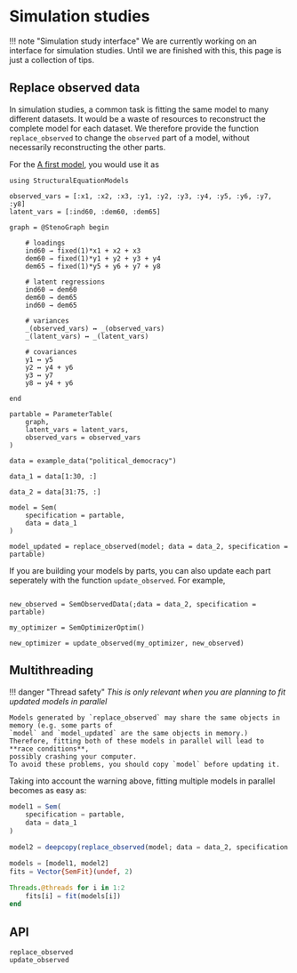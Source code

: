 # Simulation studies

!!! note "Simulation study interface"
    We are currently working on an interface for simulation studies.
    Until we are finished with this, this page is just a collection of tips.

## Replace observed data
In simulation studies, a common task is fitting the same model to many different datasets.
It would be a waste of resources to reconstruct the complete model for each dataset.
We therefore provide the function `replace_observed` to change the `observed` part of a model,
without necessarily reconstructing the other parts.

For the [A first model](@ref), you would use it as

```@setup replace_observed
using StructuralEquationModels

observed_vars = [:x1, :x2, :x3, :y1, :y2, :y3, :y4, :y5, :y6, :y7, :y8]
latent_vars = [:ind60, :dem60, :dem65]

graph = @StenoGraph begin

    # loadings
    ind60 → fixed(1)*x1 + x2 + x3
    dem60 → fixed(1)*y1 + y2 + y3 + y4
    dem65 → fixed(1)*y5 + y6 + y7 + y8

    # latent regressions
    ind60 → dem60
    dem60 → dem65
    ind60 → dem65

    # variances
    _(observed_vars) ↔ _(observed_vars)
    _(latent_vars) ↔ _(latent_vars)

    # covariances
    y1 ↔ y5
    y2 ↔ y4 + y6
    y3 ↔ y7
    y8 ↔ y4 + y6

end

partable = ParameterTable(
    graph,
    latent_vars = latent_vars, 
    observed_vars = observed_vars
)
```

```@example replace_observed
data = example_data("political_democracy")

data_1 = data[1:30, :]

data_2 = data[31:75, :]

model = Sem(
    specification = partable,
    data = data_1
)

model_updated = replace_observed(model; data = data_2, specification = partable)
```

If you are building your models by parts, you can also update each part seperately with the function `update_observed`.
For example,

```@example replace_observed

new_observed = SemObservedData(;data = data_2, specification = partable)

my_optimizer = SemOptimizerOptim()

new_optimizer = update_observed(my_optimizer, new_observed)
```

## Multithreading
!!! danger "Thread safety"
    *This is only relevant when you are planning to fit updated models in parallel*
    
    Models generated by `replace_observed` may share the same objects in memory (e.g. some parts of 
    `model` and `model_updated` are the same objects in memory.)
    Therefore, fitting both of these models in parallel will lead to **race conditions**, 
    possibly crashing your computer.
    To avoid these problems, you should copy `model` before updating it.

Taking into account the warning above, fitting multiple models in parallel becomes as easy as:

```julia
model1 = Sem(
    specification = partable,
    data = data_1
)

model2 = deepcopy(replace_observed(model; data = data_2, specification = partable))

models = [model1, model2]
fits = Vector{SemFit}(undef, 2)

Threads.@threads for i in 1:2
    fits[i] = fit(models[i])
end
```

## API

```@docs
replace_observed
update_observed
```
